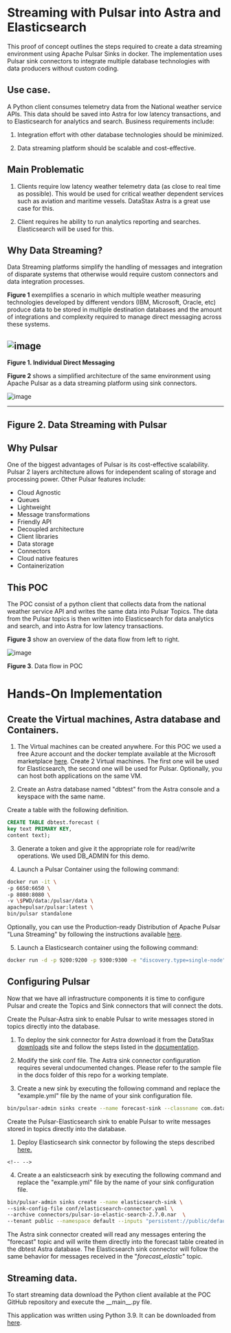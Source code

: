# Streaming with Pulsar into Astra and Elasticsearch

This proof of concept outlines the steps required to create a data streaming environment using Apache Pulsar Sinks in docker. The implementation uses Pulsar sink connectors to integrate multiple database technologies with data producers without custom coding.

## Use case.

A Python client consumes telemetry data from the National weather
service APIs. This data should be saved into Astra for low latency
transactions, and to Elasticsearch for analytics and search. Business
requirements include:

1.  Integration effort with other database technologies should be
    minimized.

2.  Data streaming platform should be scalable and cost-effective.

## Main Problematic

1.  Clients require low latency weather telemetry data (as close to real
    time as possible). This would be used for critical weather dependent
    services such as aviation and maritime vessels. DataStax Astra is a
    great use case for this.

2.  Client requires he ability to run analytics reporting and searches.
    Elasticsearch will be used for this.

## Why Data Streaming?

Data Streaming platforms simplify the handling of messages and
integration of disparate systems that otherwise would require custom
connectors and data integration processes.

**Figure 1** exemplifies a scenario in which multiple weather measuring
technologies developed by different vendors (IBM, Microsoft, Oracle,
etc) produce data to be stored in multiple destination databases and the
amount of integrations and complexity required to manage direct
messaging across these systems.

![image](https://user-images.githubusercontent.com/80357022/113936550-e8803580-97c5-11eb-9997-4afeafd3282c.png)
  --------------------------------------------------------------------------------
  **Figure 1. Individual Direct Messaging**

**Figure 2** shows a simplified architecture of the same environment
using Apache Pulsar as a data streaming platform using sink connectors.

![image](https://user-images.githubusercontent.com/80357022/113936746-3ac15680-97c6-11eb-95ca-02380f8198e5.png)

  ------------------------------------------
  **Figure 2. Data Streaming with Pulsar**
  ------------------------------------------

## Why Pulsar

One of the biggest advantages of Pulsar is its cost-effective
scalability. Pulsar 2 layers architecture allows for independent scaling
of storage and processing power. Other Pulsar features include:

* Cloud Agnostic   
* Queues
* Lightweight
* Message transformations
* Friendly API
* Decoupled architecture
* Client libraries
* Data storage
* Connectors
* Cloud native features
* Containerization


## This POC

The POC consist of a python client that collects data from the national
weather service API and writes the same data into Pulsar Topics. The
data from the Pulsar topics is then written into Elasticsearch for data
analytics and search, and into Astra for low latency transactions.

**Figure 3** show an overview of the data flow from left to right.

![image](https://user-images.githubusercontent.com/80357022/113937887-d2737480-97c7-11eb-91d2-8cd2c8bffb6d.png)

**Figure 3**. Data flow in POC

# Hands-On Implementation

## Create the Virtual machines, Astra database and Containers.

1.  The Virtual machines can be created anywhere. For this POC we used a
    free Azure account and the docker template available at the
    Microsoft marketplace
    [here](https://azuremarketplace.microsoft.com/en-us/marketplace/apps/cloud-infrastructure-services.docker_ubuntu?tab=overview).
    Create 2 Virtual machines. The first one will be used for
    Elasticsearch, the second one will be used for Pulsar. Optionally,
    you can host both applications on the same VM.

2.  Create an Astra database named "dbtest" from the Astra console and a
    keyspace with the same name.

Create a table with the following definition.

``` sql
CREATE TABLE dbtest.forecast (
key text PRIMARY KEY,
content text);
```

3.  Generate a token and give it the appropriate role for read/write
    operations. We used DB_ADMIN for this demo.

4.  Launch a Pulsar Container using the following command:

``` bash
docker run -it \
-p 6650:6650 \
-p 8080:8080 \
-v \$PWD/data:/pulsar/data \
apachepulsar/pulsar:latest \
bin/pulsar standalone
```

Optionally, you can use the Production-ready Distribution of Apache
Pulsar "Luna Streaming" by following the instructions available
[here](https://docs.datastax.com/en/luna/streaming/1.0/quickstart-helm-installs.html).

5.  Launch a Elasticsearch container using the following command:

``` bash
docker run -d -p 9200:9200 -p 9300:9300 -e "discovery.type=single-node" -v $PWD/data:/usr/share/elasticsearch/data --name elasticsearch elasticsearch:7.10.1
```
## Configuring Pulsar

Now that we have all infrastructure components it is time to configure
Pulsar and create the Topics and Sink connectors that will connect the
dots.

Create the Pulsar-Astra sink to enable Pulsar to write messages stored
in topics directly into the database.

1.  To deploy the sink connector for Astra download it from the DataStax
    [downloads](https://downloads.datastax.com/#apc) site and follow the
    steps listed in the
    [documentation](https://docs.datastax.com/en/pulsar-connector/1.4/pulsarInstall.html).

2.  Modify the sink conf file. The Astra sink connector configuration
    requires several undocumented changes. Please refer to the sample
    file in the docs folder of this repo for a working template.

3.  Create a new sink by executing the following command and replace the
    "example.yml" file by the name of your sink configuration file.
    
``` bash
bin/pulsar-admin sinks create --name forecast-sink --classname com.datastax.oss.sink.pulsar.StringCassandraSinkTask --sink-config-file conf/example.yml --sink-type cassandra-enhanced --tenant public --namespace default --inputs "persistent://public/default/forecast"
```

Create the Pulsar-Elasticsearch sink to enable Pulsar to write messages
stored in topics directly into the database.

1.  Deploy Elasticsearch sink connector by following the steps described
    [here.](https://pulsar.apache.org/docs/en/io-elasticsearch-sink/)

```{=html}
<!-- -->
```
4.  Create a an ealsticseacrh sink by executing the following command
    and replace the "example.yml" file by the name of your sink
    configuration file.

``` bash
bin/pulsar-admin sinks create --name elasticsearch-sink \
--sink-config-file conf/elasticsearch-connector.yaml \
--archive connectors/pulsar-io-elastic-search-2.7.0.nar  \
--tenant public --namespace default --inputs "persistent://public/default/forecast_elastic
```

The Astra sink connector created will read any messages entering the
"forecast" topic and will write them directly into the forecast table
created in the dbtest Astra database. The Elasticsearch sink connector
will follow the same behavior for messages received in the
"*forecast_elastic*" topic.

## Streaming data.

To start streaming data download the Python client available at the POC
GitHub repository and execute the \_\_main\_\_.py file.

This application was written using Python 3.9. It can be downloaded from
[here](https://www.python.org/downloads/).
